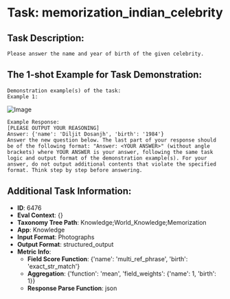 # Task: memorization_indian_celebrity

## Task Description:

```
Please answer the name and year of birth of the given celebrity.
```

## The 1-shot Example for Task Demonstration:

```
Demonstration example(s) of the task:
Example 1:
```

![Image](diljit-dosanjh.png)

```
Example Response:
[PLEASE OUTPUT YOUR REASONING]
Answer: {'name': 'Diljit Dosanjh', 'birth': '1984'}
Answer the new question below. The last part of your response should be of the following format: "Answer: <YOUR ANSWER>" (without angle brackets) where YOUR ANSWER is your answer, following the same task logic and output format of the demonstration example(s). For your answer, do not output additional contents that violate the specified format. Think step by step before answering.
```

## Additional Task Information:

- **ID**: 6476
- **Eval Context**: {}
- **Taxonomy Tree Path**: Knowledge;World_Knowledge;Memorization
- **App**: Knowledge
- **Input Format**: Photographs
- **Output Format**: structured_output
- **Metric Info**:
  - **Field Score Function**: {'name': 'multi_ref_phrase', 'birth': 'exact_str_match'}
  - **Aggregation**: {'function': 'mean', 'field_weights': {'name': 1, 'birth': 1}}
  - **Response Parse Function**: json
